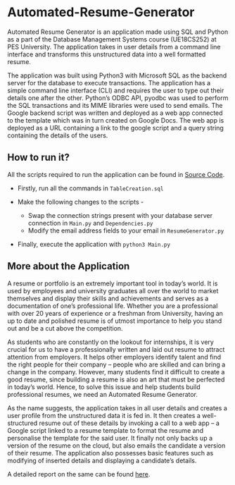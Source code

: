 # Automated-Resume-Generator
Automated Resume Generator is an application made using SQL and Python as a part of the Database Management Systems course (UE18CS252) at PES University. The application takes in user details from a command line interface and transforms this unstructured data into a well formatted resume. 

The application was built using Python3 with Microsoft SQL as the backend server for the database to execute transactions. The application has a simple command line interface (CLI) and requires the user to type out their details one after the other. Python’s ODBC API, pyodbc was used to perform the SQL transactions and its MIME libraries were used to send emails. The Google backend script was written and deployed as a web app connected to the template which was in turn created on Google Docs. The web app is deployed as a URL containing a link to the google script and a query string containing the details of the users.

## How to run it?
All the scripts required to run the application can be found in [Source Code](https://github.com/aditeyabaral/Automated-Resume-Generator/tree/master/Source%20Code). 
* Firstly, run all the commands in ```TableCreation.sql```
* Make the following changes to the scripts - 

    * Swap the connection strings present with your database server connection in ```Main.py``` and ```Dependencies.py```
    * Modify the email address fields to your email in ```ResumeGenerator.py```
* Finally, execute the application with ```python3 Main.py```

## More about the Application
A resume or portfolio is an extremely important tool in today’s world. It is used by employees and university graduates all over the world to market themselves and display their skills and achievements and serves as a documentation of one’s professional life. Whether you are a professional with over 20 years of experience or a freshman from University, having an up to date and polished resume is of utmost importance to help you stand out and be a cut above the competition.

As students who are constantly on the lookout for internships, it is very crucial for us to have a professionally written and laid out resume to attract attention from employers. It helps other employers identify talent and find the right people for their company – people who are skilled and can bring a change in the company. However, many students find it difficult to create a good resume, since building a resume is also an art that must be perfected in today’s world. Hence, to solve this issue and help students build professional resumes, we need an Automated Resume Generator.

As the name suggests, the application takes in all user details and creates a user profile from the unstructured data it is fed in. It then creates a well-structured resume out of these details by invoking a call to a web app – a Google script linked to a resume template to format the resume and personalise the template for the said user. It finally not only backs up a version of the resume on the cloud, but also emails the candidate a version of their resume. The application also possesses basic features such as modifying of inserted details and displaying a candidate’s details.

A detailed report on the same can be found [here](https://github.com/aditeyabaral/Automated-Resume-Generator/blob/master/DBMS%20Project%20Report%20-%20PES1201800366.pdf).
